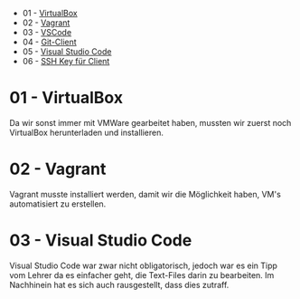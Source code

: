 * 01 - [VirtualBox](#-01---VirtualBox)
* 02 - [Vagrant](#--02---Vagrant)
* 03 - [VSCode](#--03---Virtual-Studio-Code)
* 04 - [Git-Client](#--04---Git-Client)
* 05 - [Visual Studio Code](#-05---visual-studio-code)
* 06 - [SSH Key für Client](#-06---SSH-Key-für-Client)


01 - VirtualBox
======

Da wir sonst immer mit VMWare gearbeitet haben, mussten wir zuerst noch VirtualBox herunterladen und installieren.

02 - Vagrant
======

Vagrant musste installiert werden, damit wir die Möglichkeit haben, VM's automatisiert zu erstellen. 

03 - Visual Studio Code
======

Visual Studio Code war zwar nicht obligatorisch, jedoch war es ein Tipp vom Lehrer da es einfacher geht, die Text-Files darin zu bearbeiten. Im Nachhinein hat es sich auch rausgestellt, dass dies zutraff.


